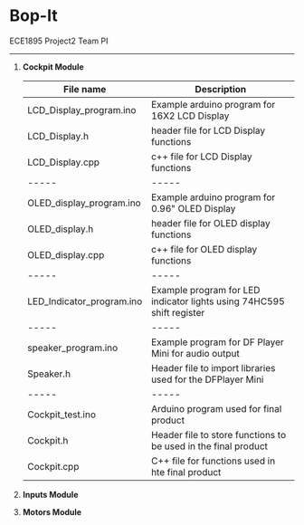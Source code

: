 # Bop-It

ECE1895 Project2 Team PI

---

1. **Cockpit Module**

    |File name| Description|
    | ----- | -----|
    |LCD_Display_program.ino | Example arduino program for 16X2 LCD Display|
    |LCD_Display.h| header file for LCD Display functions|
    |LCD_Display.cpp| c++ file for LCD Display functions|
    | ----- | ----- |
    |OLED_display_program.ino| Example arduino program for 0.96" OLED Display|
    |OLED_display.h|header file for OLED display functions|
    |OLED_display.cpp| c++ file for OLED display functions|
    | ----- | ----- |
    |LED_Indicator_program.ino| Example program for LED indicator lights using 74HC595 shift register|
    | ----- | ----- |
    |speaker_program.ino| Example program for DF Player Mini for audio output|
    |Speaker.h|Header file to import libraries used for the DFPlayer Mini|
    | ----- | ----- |
    |Cockpit_test.ino|Arduino program used for final product|
    |Cockpit.h|Header file to store functions to be used in the final product|
    |Cockpit.cpp|C++ file for functions used in hte final product|

2. **Inputs Module**

3. **Motors Module**
